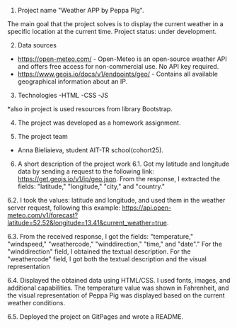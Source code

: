 
1. Project name "Weather APP by Peppa Pig".
 
The main goal that the project solves is to display the current weather in a specific location at the current time.
Project status: under development.

2. Data sources
- https://open-meteo.com/ - Open-Meteo is an open-source weather API and offers free access for non-commercial use. No API key required.
- https://www.geojs.io/docs/v1/endpoints/geo/ - Contains all available geographical information about an IP.

3. Technologies
 -HTML
 -CSS
 -JS

*also in project is used resources from library Bootstrap. 

4. The project was developed as a homework assignment.

5. The project team
 - Anna Bieliaieva, student AIT-TR school(cohort25).

6. A short description of the project work
  6.1. Got my latitude and longitude data by sending a request to the following link: https://get.geojs.io/v1/ip/geo.json. From the response, I extracted the fields: "latitude," "longitude," "city," and "country."

  6.2. I took the values: latitude and longitude, and used them in the weather server request, following this example: https://api.open-meteo.com/v1/forecast?latitude=52.52&longitude=13.41&current_weather=true.

  6.3. From the received response, I got the fields: "temperature," "windspeed," "weathercode," "winddirection," "time," and "date"." For the "winddirection" field, I obtained the textual description. For the "weathercode" field, I got both the textual description and the visual representation

  6.4. Displayed the obtained data using HTML/CSS. I used fonts, images, and additional capabilities. The temperature value was shown in Fahrenheit, and the visual representation of Peppa Pig was displayed based on the current weather conditions.

  6.5. Deployed the project on GitPages and wrote a README.


